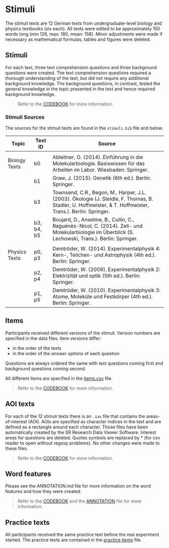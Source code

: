 # Stimuli
The stimuli texts are 12 German texts from undergraduate-level biology and physics textbooks (six each). All texts were edited to be approximately 150 words long (min 126, max: 180, mean: 158). Minor adjustments were made if necessary as mathematical formulas, tables and figures were deleted.

## Stimuli
For each text, three text comprehension questions and three background questions were created. The text comprehension questions required a thorough understanding of the text, but did not require any additional background knowledge. The background questions, in contrast, tested the general knowledge in the topic presented in the text and hence required background knowledge.

> Refer to the [CODEBOOK](../CODEBOOK.md) for more information.

### Stimuli Sources

The sources for the stimuli texts are found in the `stimuli.bib` file and below.

| Topic         | Text ID    | Source                                                                                                                                                    |
|---------------|------------|-----------------------------------------------------------------------------------------------------------------------------------------------------------|
|               |            |                                                                                                                                                           |
| Biology Texts | b0         | Ableitner, O. (2014). Einführung in die Molekularbiologie. Basiswissen für das Arbeiten im Labor. Wiesbaden: Springer.                                    |
|               | b1         | Graw, J. (2015). Genetik (6th ed.). Berlin: Springer.                                                                                                     |
|               | b3         | Townsend, C.R., Begon, M., Harper, J.L. (2003). Ökologie (J. Steidle, F. Thomas, B. Stadler, U. Hoffmeister, & T. Hoffmeister, Trans.). Berlin: Springer. |
|               | b3, b4, b5 | Boujard, D., Anselme, B., Cullin, C., Raguénès-Nicol, C. (2014). Zell- und Molekularbiologie im Überblick (S. Lechowski, Trans.). Berlin: Springer.       |
|               |            |                                                                                                                                                           |
| Physics Texts | p0, p3     | Demtröder, W. (2014). Experimentalphysik 4: Kern-, Teilchen- und Astrophysik (4th ed.). Berlin: Springer.                                                 |
|               | p2, p4     | Demtröder, W. (2009). Experimentalphysik 2: Elektrizität und optik (5th ed.). Berlin: Springer.                                                           |
|               | p1, p5     | Demtröder, W. (2010). Experimentalphysik 3: Atome, Moleküle und Festkörper (4th ed.). Berlin: Springer.                                                   |




## Items
Participants received different versions of the stimuli. Version numbers are specified in the data files. Item versions
differ:
* in the order of the texts
* in the order of the _answer options_ of each question

Questions are always ordered the same with text questions coming first and background questions coming second.

All different items are specified in the [items.csv](./stimuli/items.tsv) file.

> Refer to the [CODEBOOK](../CODEBOOK.md) for more information.

## AOI texts
For each of the 12 stimuli texts there is an `.ias` file that contains the areas-of-interest (AOI). AOIs are specified as character indices in the text and are defined as a rectangle around each character. Those files have been automatically created by the SR Research Data Viewer Software.
Interest areas for questions are deleted. 
Quotes symbols are replaced by * (for csv reader to open without regexp problems).
No other changes were made to these files.

> Refer to the [CODEBOOK](../CODEBOOK.md) for more information.

## Word features
Please see the ANNOTATION.md file for more information on the word features and how they were created.

> Refer to the [CODEBOOK](../CODEBOOK.md) and the [ANNOTATION](ANNOTATION.md) file for more information.

## Practice texts
All participants received the same practice text before the real experiment started. 
The practice texts are contained in the [practice items](./practice_items.txt) file.






	
